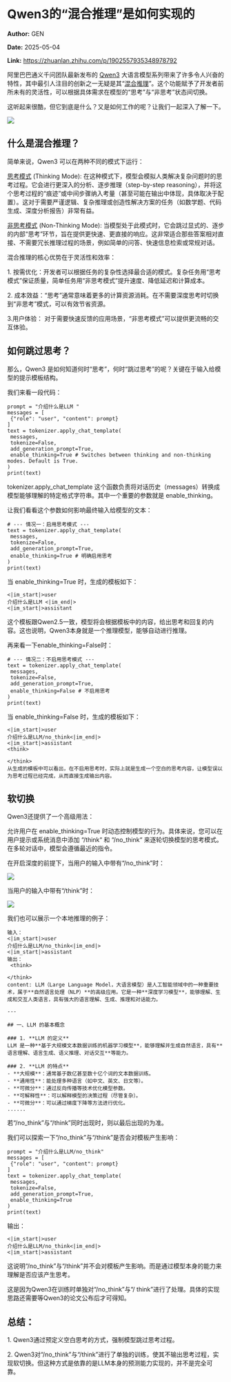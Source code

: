 # Qwen3的“混合推理”是如何实现的

**Author:** GEN

**Date:** 2025-05-04

**Link:** https://zhuanlan.zhihu.com/p/1902557935348978792

阿里巴巴通义千问团队最新发布的 [Qwen3](https://zhida.zhihu.com/search?content_id=257322990&content_type=Article&match_order=1&q=Qwen3&zhida_source=entity) 大语言模型系列带来了许多令人兴奋的特性，其中最引人注目的创新之一无疑是其“[混合推理](https://zhida.zhihu.com/search?content_id=257322990&content_type=Article&match_order=1&q=%E6%B7%B7%E5%90%88%E6%8E%A8%E7%90%86&zhida_source=entity)”。这个功能赋予了开发者前所未有的灵活性，可以根据具体需求在模型的“思考”与“非思考”状态间切换。

这听起来很酷，但它到底是什么？又是如何工作的呢？让我们一起深入了解一下。

![](https://pica.zhimg.com/v2-d8f2a3c186f9a3d0a2bca139cf81d728_1440w.jpg)

## 什么是混合推理？

简单来说，Qwen3 可以在两种不同的模式下运行：

[思考模式](https://zhida.zhihu.com/search?content_id=257322990&content_type=Article&match_order=1&q=%E6%80%9D%E8%80%83%E6%A8%A1%E5%BC%8F&zhida_source=entity) (Thinking Mode): 在这种模式下，模型会模拟人类解决复杂问题时的思考过程。它会进行更深入的分析、逐步推理（step-by-step reasoning），并将这个思考过程的“痕迹”或中间步骤纳入考量（甚至可能在输出中体现，具体取决于配置）。这对于需要严谨逻辑、复杂推理或创造性解决方案的任务（如数学题、代码生成、深度分析报告）非常有益。

[非思考模式](https://zhida.zhihu.com/search?content_id=257322990&content_type=Article&match_order=1&q=%E9%9D%9E%E6%80%9D%E8%80%83%E6%A8%A1%E5%BC%8F&zhida_source=entity) (Non-Thinking Mode): 当模型处于此模式时，它会跳过显式的、逐步的内部“思考”环节，旨在提供更快速、更直接的响应。这非常适合那些答案相对直接、不需要冗长推理过程的场景，例如简单的问答、快速信息检索或常规对话。

混合推理的核心优势在于灵活性和效率：

1\. 按需优化：开发者可以根据任务的复杂性选择最合适的模式。复杂任务用“思考模式”保证质量，简单任务用“非思考模式”提升速度、降低延迟和计算成本。

2\. 成本效益：“思考”通常意味着更多的计算资源消耗。在不需要深度思考时切换到“非思考”模式，可以有效节省资源。

3.用户体验： 对于需要快速反馈的应用场景，“非思考模式”可以提供更流畅的交互体验。

## 如何跳过思考？

那么，Qwen3 是如何知道何时“思考”，何时“跳过思考”的呢？关键在于输入给模型的提示模板结构。

我们来看一段代码：

```python3
prompt = "介绍什么是LLM "
messages = [
 {"role": "user", "content": prompt}
]
text = tokenizer.apply_chat_template(
 messages,
 tokenize=False,
 add_generation_prompt=True,
 enable_thinking=True # Switches between thinking and non-thinking modes. Default is True.
)
print(text)
```

tokenizer.apply\_chat\_template 这个函数负责将对话历史（messages）转换成模型能够理解的特定格式字符串。其中一个重要的参数就是 enable\_thinking。

让我们看看这个参数如何影响最终输入给模型的文本：

```text
# --- 情况一：启用思考模式 ---
text = tokenizer.apply_chat_template(
 messages,
 tokenize=False,
 add_generation_prompt=True,
 enable_thinking=True # 明确启用思考
)
print(text)
```

当 enable\_thinking=True 时，生成的模板如下：

```text
<|im_start|>user
介绍什么是LLM <|im_end|>
<|im_start|>assistant
```

这个模板跟Qwen2.5一致，模型将会根据模板中的内容，给出思考和回复的内容。这也说明，Qwen3本身就是一个推理模型，能够自动进行推理。

再来看一下enable\_thinking=False时：

```text
# --- 情况二：不启用思考模式 ---
text = tokenizer.apply_chat_template(
 messages,
 tokenize=False,
 add_generation_prompt=True,
 enable_thinking=False # 不启用思考
)
print(text)
```

当 enable\_thinking=False 时，生成的模板如下：

```text
<|im_start|>user
介绍什么是LLM/no_think<|im_end|>
<|im_start|>assistant
<think>
 
</think>
从生成的模板中可以看出，在不启用思考时，实际上就是生成一个空白的思考内容，让模型误以为思考过程已经完成，从而直接生成输出内容。
```

## 软切换

Qwen3还提供了一个高级用法：

允许用户在 enable\_thinking=True 时动态控制模型的行为。具体来说，您可以在用户提示或系统消息中添加 “/think“ 和 “/no\_think“ 来逐轮切换模型的思考模式。在多轮对话中，模型会遵循最近的指令。

在开启深度的前提下，当用户的输入中带有“/no\_think”时：

![](https://pica.zhimg.com/v2-660882515ad11a13940f03c7f47b6464_1440w.jpg)

当用户的输入中带有“/think”时：

![](https://pic4.zhimg.com/v2-005e268edd7066ca13e76adfaa700f6f_1440w.jpg)

我们也可以展示一个本地推理的例子：

```text
输入：
<|im_start|>user
介绍什么是LLM/no_think<|im_end|>
<|im_start|>assistant
输出：
 <think>
 
</think>
content: LLM（Large Language Model，大语言模型）是人工智能领域中的一种重要技术，属于**自然语言处理（NLP）**的高级应用。它是一种**深度学习模型**，能够理解、生成和交互人类语言，具有强大的语言理解、生成、推理和对话能力。
 
---
 
## 一、LLM 的基本概念
 
### 1. **LLM 的定义**
LLM 是一种**基于大规模文本数据训练的机器学习模型**，能够理解并生成自然语言，具有**语言理解、语言生成、语义推理、对话交互**等能力。
 
### 2. **LLM 的特点**
- **大规模**：通常基于数亿甚至数十亿个词的文本数据训练。
- **通用性**：能处理多种语言（如中文、英文、日文等）。
- **可微分**：通过反向传播等技术优化模型参数。
- **可解释性**：可以解释模型的决策过程（尽管复杂）。
- **可微分**：可以通过梯度下降等方法进行优化。
......
```

若“/no\_think”与“/think”同时出现时，则以最后出现的为准。

我们可以探索一下“/no\_think”与“/think”是否会对模板产生影响：

```text
prompt = "介绍什么是LLM/no_think"
messages = [
 {"role": "user", "content": prompt}
]
text = tokenizer.apply_chat_template(
 messages,
 tokenize=False,
 add_generation_prompt=True,
 enable_thinking=True 
)
print(text)
```

输出：

```text
<|im_start|>user
介绍什么是LLM/no_think<|im_end|>
<|im_start|>assistant
```

这说明“/no\_think”与“/think”并不会对模板产生影响。而是通过模型本身的能力来理解是否应该产生思考。

这是因为Qwen3在训练时单独对“/no\_think”与“/ think”进行了处理。具体的实现思路还需要等Qwen3的论文公布后才可得知。

## 总结：

1\. Qwen3通过预定义空白思考的方式，强制模型跳过思考过程。

2\. Qwen3对“/no\_think”与“/think”进行了单独的训练，使其不输出思考过程，实现软切换。但这种方式是依靠的是LLM本身的预测能力实现的，并不是完全可靠。